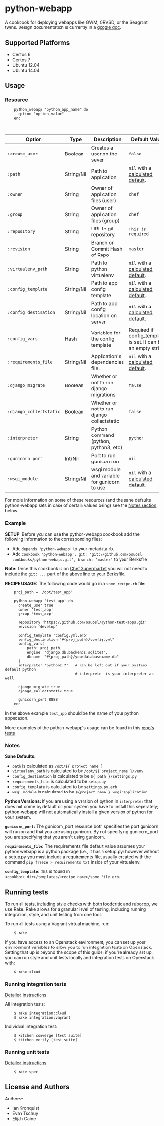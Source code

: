 # python-webapp

A cookbook for deploying webapps like GWM, ORVSD, or the Seagrant twins.
Design documentation is currently in a
[google doc](https://docs.google.com/a/osuosl.org/document/d/1CsCxTWM7fc0iXT8Lu4BnRJWtYLuwI6a-LFfEa5_BJ2w/edit).

## Supported Platforms

* Centos 6
* Centos 7
* Ubuntu 12.04
* Ubuntu 14.04

## Usage

### Resource

```
    python_webapp "python_app_name" do
      option "option_value"
    end
```

<br />

Option                  | Type      | Description                                   | Default Value
----------------------- | --------- | --------------------------------------------- | -------------
`:create_user`          | Boolean   | Creates a user on the sever                   | `false`
`:path`                 | String/Nil| Path to application                           | `nil` with a [calculated default](#notes).
`:owner`                | String    | Owner of application files (user)             | `chef`
`:group`                | String    | Owner of application files (group)            | `chef`
`:repository`           | String    | URL to git repository                         | `This is required`
`:revision`             | String    | Branch or Commit Hash of Repo                 | `master`
`:virtualenv_path`      | String    | Path to python virtualenv                     | `nil` with a [calculated default](#notes).
`:config_template`      | String/Nil| Path to app config template                   | `nil` with a [calculated default](#notes).
`:config_destination`   | String/Nil| Path to app config location on server         | `nil` with a [calculated default](#notes).
`:config_vars`          | Hash      | Variables for the config template             | Required if config_template is set. It can be an empty string
`:requirements_file`    | String/Nil| Application's dependencies file.              | `nil` with a [calculated default](#notes).
`:django_migrate`       | Boolean   | Whether or not to run django migrations       | `false`
`:django_collectstatic` | Boolean   | Whether or not to run django collectstatic    | `false`
`:interpreter`          | String    | Python command (python, python3, etc)         | `python`
`:gunicorn_port`        | Int/Nil   | Port to run gunicorn on                       | `nil`
`:wsgi_module`          | String/Nil| wsgi module and variable for gunicorn to use  | `nil` with a [calculated default](#notes).

For more information on some of these resources (and the sane defaults
python-webapp sets in case of certain values being) see the [Notes
section](#notes) below.

### Example

**SETUP:** Before you can use the python-webapp cookbook add the following
information to the corresponding files:

* Add `depends 'python-webapp'` to your metadata.rb.
* Add `cookbook 'python-webapp', git:
  'git://github.com/osuosl-cookbooks/python-webapp.git', branch: 'master'` to your
  Berksfile

**Note:** Once this cookbook is on [Chef
Supermarket](https://supermarket.chef.io/cookbooks?utf8=%E2%9C%93&q=python-webapp)
you will not need to include the `git: ...` part of the above line to your
Berksfile.

**RECIPE USAGE:** The following code would go in a `some_recipe.rb` file:

```
    proj_path = '/opt/test_app'

    python-webapp 'test_app' do
      create_user true
      owner 'test_app'
      group 'test_app'

      repository 'https://github.com/osuosl/python-test-apps.git'
      revision 'develop'

      config_template 'config.yml.erb'
      config_destination "#{proj_path}/config.yml"
      config_vars(
          path: proj_path,
          engine: 'django.db.backends.sqlite3',
          dbname: "#{proj_path}/yourdatabasename.db"
      )
      interpreter 'python2.7'   # can be left out if your systems default python
                                # interpreter is your interpreter as well

      django_migrate true
      django_collectstatic true

      gunicorn_port 8888
    end
```

In the above example `test_app` should be the name of your python application.

More examples of the python-webapp's usage can be found in this
[repo's tests](https://github.com/osuosl-cookbooks/python-webapp/tree/master/test/cookbooks/python-webapp-test)

### Notes

**Sane Defaults:**
* `path` is calculated as `/opt/${ project_name }`
* `virtualenv_path` is calculated to be `/opt/${ project_name }/venv`
* `config_destination` is calculated to be `${ path }/settings.py`
* `requirements_file` is calculated to be `setup.py`
* `config_template` is calculated to be `settings.py.erb`
* `wsgi_module` is calculated to be `${project_name }.wsgi:application`

**Python Versions:** If you are using a version of python in `interpreter` that
does not come by default on your system you have to install this seperately;
python-webapp will not automatically install a given version of python for your
system.

**`gunicorn_port`:** The gunicorn_port resource both specifies the port gunicorn
will run on and that you are using gunicorn. By not specifying gunicorn_port
you are specifying that you aren't using gunicorn.

**`requirements_file`:** The requirements_file default value assumes your python
webapp is a python package (i.e., it has a setup.py) however without a setup.py
you must include a requirements file, usually created with the command `pip
freeze > requirements.txt` inside of your virtualenv.

**`config_template`:** this is found in
`<cookbook_dir>/templates/<recipe_name>/some_file.erb`.

## Running tests

To run all tests, including style checks with both foodcritic and rubocop,
we use Rake. Rake allows for a granular level of testing, including running
integration, style, and unit testing from one tool.

To run all tests using a Vagrant virtual machine, run:
```
    $ rake
```

If you have access to an Openstack environment, you can set up your environment
variables to allow you to run integration tests on Openstack. Setting that up
is beyond the scope of this guide; if you're already set up, you can run style
and unit tests locally and integration tests on Openstack with:

```
    $ rake cloud
```


### Running integration tests

[Detailed instructions](https://github.com/osuosl-cookbooks/python-webapp/wiki/Development-Workflow#using-your-virtual-machine)

All integration tests:

```
    $ rake integration:cloud
    $ rake integration:vagrant
```

Individual integration test:

```
    $ kitchen converge [test suite]
    $ kitchen verify [test suite]
```

### Running unit tests

[Detailed instructions](https://github.com/osuosl-cookbooks/python-webapp/wiki/Development-Workflow#writing-a-chefspec-unit-test)

```
    $ rake spec
```


## License and Authors

Authors::

* Ian Kronquist
* Evan Tschuy
* Elijah Caine
